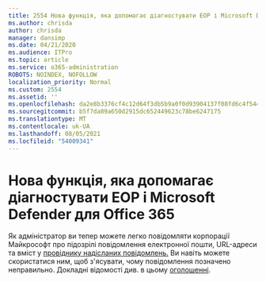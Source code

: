 ```yaml
---
title: 2554 Нова функція, яка допомагає діагностувати EOP і Microsoft Defender для Office 365
ms.author: chrisda
author: chrisda
manager: dansimp
ms.date: 04/21/2020
ms.audience: ITPro
ms.topic: article
ms.service: o365-administration
ROBOTS: NOINDEX, NOFOLLOW
localization_priority: Normal
ms.custom: 2554
ms.assetid: ''
ms.openlocfilehash: da2e8b3376cf4c12d64f3db5b9a0f0d93904137f08fd6c4f54468954cec3ceda
ms.sourcegitcommit: b5f7da89a650d2915dc652449623c78be6247175
ms.translationtype: MT
ms.contentlocale: uk-UA
ms.lasthandoff: 08/05/2021
ms.locfileid: "54009341"
---
```

# <a name="new-feature-to-help-diagnose-eop-and-microsoft-defender-for-office-365"></a>Нова функція, яка допомагає діагностувати EOP і Microsoft Defender для Office 365

Як адміністратор ви тепер можете легко повідомляти корпорації Майкрософт про підозрілі повідомлення електронної пошти, URL-адреси та вміст у [провіднику надісланих повідомлень.](https://protection.office.com/reportsubmission) Ви навіть можете скористатися ним, щоб з'ясувати, чому повідомлення позначено неправильно. Докладні відомості див. в цьому [оголошенні](https://techcommunity.microsoft.com/t5/Security-Privacy-and-Compliance/Empower-security-teams-to-easily-report-suspicious-emails-amp/ba-p/752622).
